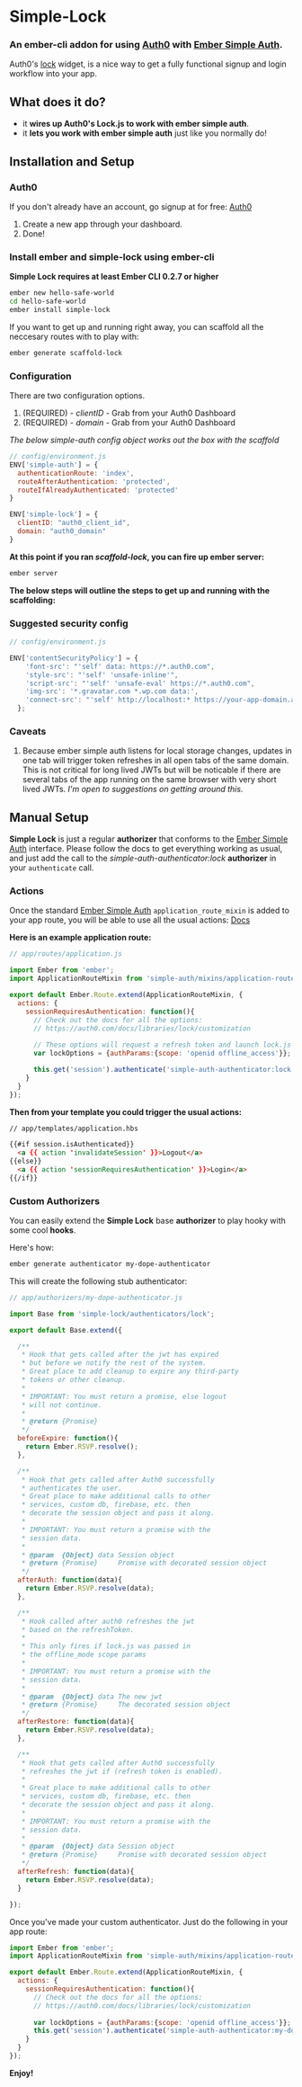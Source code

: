 # Simple-Lock
### An ember-cli addon for using [Auth0](https://auth0.com/) with [Ember Simple Auth](https://github.com/simplabs/ember-simple-auth).

Auth0's [lock](https://github.com/auth0/lock) widget, is a nice way to get a fully functional signup and login workflow into your app.

## What does it do?

* it __wires up Auth0's Lock.js to work with ember simple auth__.
* it __lets you work with ember simple auth__ just like you normally do!

## Installation and Setup

### Auth0

If you don't already have an account, go signup at for free: [Auth0](https://auth0.com/)

1. Create a new app through your dashboard.
2. Done!

### Install ember and simple-lock using ember-cli

__Simple Lock requires at least Ember CLI 0.2.7 or higher__

```bash
ember new hello-safe-world
cd hello-safe-world
ember install simple-lock
```

If you want to get up and running right away, you can scaffold all the neccesary routes with to play with:

```bash
ember generate scaffold-lock
```

### Configuration

There are two configuration options.

1. (REQUIRED) - _clientID_ - Grab from your Auth0 Dashboard
2. (REQUIRED) - _domain_ - Grab from your Auth0 Dashboard

*The below simple-auth config object works out the box with the scaffold*

```js
// config/environment.js
ENV['simple-auth'] = {
  authenticationRoute: 'index',
  routeAfterAuthentication: 'protected',
  routeIfAlreadyAuthenticated: 'protected'
}

ENV['simple-lock'] = {
  clientID: "auth0_client_id",
  domain: "auth0_domain"
}
```

__At this point if you ran *scaffold-lock*, you can fire up ember server:__

```bash
ember server
```
__The below steps will outline the steps to get up and running with the scaffolding:__

### Suggested security config

```js
// config/environment.js

ENV['contentSecurityPolicy'] = {
    'font-src': "'self' data: https://*.auth0.com",
    'style-src': "'self' 'unsafe-inline'",
    'script-src': "'self' 'unsafe-eval' https://*.auth0.com",
    'img-src': '*.gravatar.com *.wp.com data:',
    'connect-src': "'self' http://localhost:* https://your-app-domain.auth0.com"
  };

```

### Caveats

1. Because ember simple auth listens for local storage changes, updates in one tab will trigger token refreshes in all open tabs of the same domain. This is not critical for long lived JWTs but will be noticable if there are several tabs of the app running on the same browser with very short lived JWTs.
*I'm open to suggestions on getting around this.*


## Manual Setup

__Simple Lock__ is just a regular __authorizer__ that conforms to the [Ember Simple Auth](https://github.com/simplabs/ember-simple-auth) interface. Please follow the docs to get everything working as usual, and just add the call to the *simple-auth-authenticator:lock* __authorizer__ in your ```authenticate``` call.

### Actions

Once the standard [Ember Simple Auth](https://github.com/simplabs/ember-simple-auth) ```application_route_mixin``` is added to your app route, you will be able to use all the usual actions: [Docs](https://github.com/simplabs/ember-simple-auth)

__Here is an example application route:__

```js
// app/routes/application.js

import Ember from 'ember';
import ApplicationRouteMixin from 'simple-auth/mixins/application-route-mixin';

export default Ember.Route.extend(ApplicationRouteMixin, {
  actions: {
    sessionRequiresAuthentication: function(){
      // Check out the docs for all the options: 
      // https://auth0.com/docs/libraries/lock/customization
      
      // These options will request a refresh token and launch lock.js in popup mode by default
      var lockOptions = {authParams:{scope: 'openid offline_access'}};

      this.get('session').authenticate('simple-auth-authenticator:lock', lockOptions);
    }
  }
});
```

__Then from your template you could trigger the usual actions:__

```html
// app/templates/application.hbs

{{#if session.isAuthenticated}}
  <a {{ action 'invalidateSession' }}>Logout</a>
{{else}}
  <a {{ action 'sessionRequiresAuthentication' }}>Login</a>
{{/if}}
```

### Custom Authorizers

You can easily extend the __Simple Lock__ base __authorizer__ to play hooky with some cool __hooks__.

Here's how:

```bash
ember generate authenticator my-dope-authenticator
```

This will create the following stub authenticator:

```js
// app/authorizers/my-dope-authenticator.js

import Base from 'simple-lock/authenticators/lock';

export default Base.extend({

  /**
   * Hook that gets called after the jwt has expired
   * but before we notify the rest of the system.
   * Great place to add cleanup to expire any third-party
   * tokens or other cleanup.
   *
   * IMPORTANT: You must return a promise, else logout
   * will not continue.
   * 
   * @return {Promise}
   */
  beforeExpire: function(){
    return Ember.RSVP.resolve();
  },

  /**
   * Hook that gets called after Auth0 successfully
   * authenticates the user.
   * Great place to make additional calls to other
   * services, custom db, firebase, etc. then
   * decorate the session object and pass it along.
   *
   * IMPORTANT: You must return a promise with the 
   * session data.
   * 
   * @param  {Object} data Session object
   * @return {Promise}     Promise with decorated session object
   */
  afterAuth: function(data){
    return Ember.RSVP.resolve(data);
  },

  /**
   * Hook called after auth0 refreshes the jwt
   * based on the refreshToken.
   *
   * This only fires if lock.js was passed in
   * the offline_mode scope params
   *
   * IMPORTANT: You must return a promise with the 
   * session data.
   * 
   * @param  {Object} data The new jwt
   * @return {Promise}     The decorated session object
   */
  afterRestore: function(data){
    return Ember.RSVP.resolve(data);
  },

  /**
   * Hook that gets called after Auth0 successfully
   * refreshes the jwt if (refresh token is enabled).
   * 
   * Great place to make additional calls to other
   * services, custom db, firebase, etc. then
   * decorate the session object and pass it along.
   *
   * IMPORTANT: You must return a promise with the 
   * session data.
   * 
   * @param  {Object} data Session object
   * @return {Promise}     Promise with decorated session object
   */
  afterRefresh: function(data){
    return Ember.RSVP.resolve(data);
  }

});

```

Once you've made your custom authenticator. Just do the following in your app route:

```js
import Ember from 'ember';
import ApplicationRouteMixin from 'simple-auth/mixins/application-route-mixin';

export default Ember.Route.extend(ApplicationRouteMixin, {
  actions: {
    sessionRequiresAuthentication: function(){
      // Check out the docs for all the options: 
      // https://auth0.com/docs/libraries/lock/customization
      
      var lockOptions = {authParams:{scope: 'openid offline_access'}};
      this.get('session').authenticate('simple-auth-authenticator:my-dope-authenticator', lockOptions);
    }
  }
});

```

__Enjoy!__